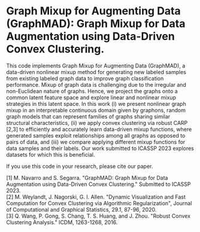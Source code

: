 # Graph Mixup for Augmenting Data (GraphMAD): Graph Mixup for Data Augmentation using Data-Driven Convex Clustering.

This code implements Graph Mixup for Augmenting Data (GraphMAD), a data-driven nonlinear mixup method for generating new labeled samples from existing labeled graph data to improve graph classification performance.
Mixup of graph data is challenging due to the irregular and non-Euclidean nature of graphs.
Hence, we project the graphs onto a common latent feature space and explore linear and nonlinear mixup strategies in this latent space.
In this work (i) we present nonlinear graph mixup in an interpretable continuous domain given by graphons, random graph models that can represent families of graphs sharing similar structural characteristics, (ii) we apply convex clustering via robust CARP [2,3] to efficiently and accurately learn data-driven mixup functions, where generated samples exploit relationships among all graphs as opposed to pairs of data, and (iii) we compare applying different mixup functions for data samples and their labels. Our work submitted to ICASSP 2023 explores datasets for which this is beneficial.

If you use this code in your research, please cite our paper.

[1] M. Navarro and S. Segarra. "GraphMAD: Graph Mixup for Data Augmentation using Data-Driven Convex Clustering." Submitted to ICASSP 2023.<br>
[2] M. Weylandt, J. Nagorski, G. I. Allen. "Dynamic Visualization and Fast Computation for Convex Clustering via Algorithmic Regularization", Journal of Computational and Graphical Statistics, 29.1, 87-96, 2020.<br>
[3] Q. Wang, P. Gong, S. Chang, T. S. Huang, and J. Zhou. "Robust Convex Clustering Analysis." ICDM, 1263-1268, 2016.
